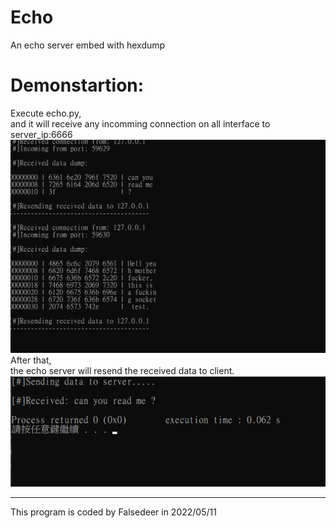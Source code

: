 # Echo
An echo server embed with hexdump

# Demonstartion:
Execute echo.py,  
and it will receive any incomming connection on all interface to server_ip:6666  
<img src="https://github.com/Falsedeer/Echo/blob/c6eaa295e946b169477957e3efd0f805c9719bc6/result.png"></img>
After that,  
the echo server will resend the received data to client.  
<img src="https://github.com/Falsedeer/Echo/blob/c6eaa295e946b169477957e3efd0f805c9719bc6/client.png"></img>

-----------------------------------------------------------------
This program is coded by Falsedeer in 2022/05/11

